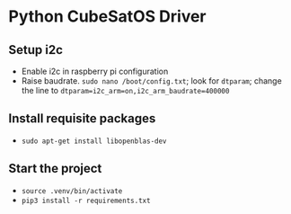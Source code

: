 # Python CubeSatOS Driver

## Setup i2c
- Enable i2c in raspberry pi configuration
- Raise baudrate. `sudo nano /boot/config.txt`; look for `dtparam`; change the line to `dtparam=i2c_arm=on,i2c_arm_baudrate=400000`

## Install requisite packages
- `sudo apt-get install libopenblas-dev`

## Start the project
- `source .venv/bin/activate`
- `pip3 install -r requirements.txt`
